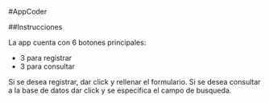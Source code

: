 #AppCoder

##Instrucciones

La app cuenta con 6 botones principales:

- 3 para registrar
- 3 para consultar

Si se desea registrar, dar click y rellenar el formulario.
Si se desea consultar a la base de datos dar click y se especifica el campo de busqueda.
